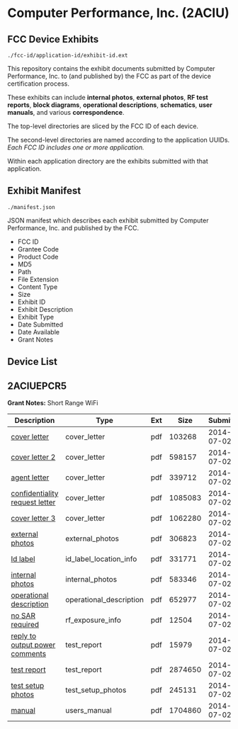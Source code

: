 # Computer Performance, Inc. (2ACIU)
## FCC Device Exhibits

```
./fcc-id/application-id/exhibit-id.ext
```

This repository contains the exhibit documents submitted by Computer Performance, Inc. to (and published by) the FCC as part of the device certification process.

These exhibits can include **internal photos**, **external photos**, **RF test reports**, **block diagrams**, **operational descriptions**, **schematics**, **user manuals**, and various **correspondence**.

The top-level directories are sliced by the FCC ID of each device.

The second-level directories are named according to the application UUIDs. *Each FCC ID includes one or more application.*

Within each application directory are the exhibits submitted with that application. 

## Exhibit Manifest

```
./manifest.json
```

JSON manifest which describes each exhibit submitted by Computer Performance, Inc. and published by the FCC.

- FCC ID
- Grantee Code
- Product Code
- MD5
- Path
- File Extension
- Content Type
- Size
- Exhibit ID
- Exhibit Description
- Exhibit Type
- Date Submitted
- Date Available
- Grant Notes

## Device List
## 2ACIUEPCR5
**Grant Notes:** Short Range WiFi

| Description | Type | Ext | Size | Submitted | Available |
| ----------- | ---- | --- | ---- | --------- | --------- |
| [cover letter](2ACIUEPCR5/574c41807217a872179645cedc87e2a4/2313588.pdf) | cover_letter | pdf | 103268 | 2014-07-02 | 2014-07-03 |
| [cover letter 2](2ACIUEPCR5/574c41807217a872179645cedc87e2a4/2313589.pdf) | cover_letter | pdf | 598157 | 2014-07-02 | 2014-07-03 |
| [agent letter](2ACIUEPCR5/574c41807217a872179645cedc87e2a4/2313590.pdf) | cover_letter | pdf | 339712 | 2014-07-02 | 2014-07-03 |
| [confidentiality request letter](2ACIUEPCR5/574c41807217a872179645cedc87e2a4/2313591.pdf) | cover_letter | pdf | 1085083 | 2014-07-02 | 2014-07-03 |
| [cover letter 3](2ACIUEPCR5/574c41807217a872179645cedc87e2a4/2313592.pdf) | cover_letter | pdf | 1062280 | 2014-07-02 | 2014-07-03 |
| [external photos](2ACIUEPCR5/574c41807217a872179645cedc87e2a4/2313593.pdf) | external_photos | pdf | 306823 | 2014-07-02 | 2014-07-03 |
| [Id label](2ACIUEPCR5/574c41807217a872179645cedc87e2a4/2313595.pdf) | id_label_location_info | pdf | 331771 | 2014-07-02 | 2014-07-03 |
| [internal photos](2ACIUEPCR5/574c41807217a872179645cedc87e2a4/2313594.pdf) | internal_photos | pdf | 583346 | 2014-07-02 | 2014-07-03 |
| [operational description](2ACIUEPCR5/574c41807217a872179645cedc87e2a4/2313596.pdf) | operational_description | pdf | 652977 | 2014-07-02 | 2014-07-03 |
| [no SAR required](2ACIUEPCR5/574c41807217a872179645cedc87e2a4/2313598.pdf) | rf_exposure_info | pdf | 12504 | 2014-07-02 | 2014-07-03 |
| [reply to output power comments](2ACIUEPCR5/574c41807217a872179645cedc87e2a4/2313600.pdf) | test_report | pdf | 15979 | 2014-07-02 | 2014-07-03 |
| [test report](2ACIUEPCR5/574c41807217a872179645cedc87e2a4/2313601.pdf) | test_report | pdf | 2874650 | 2014-07-02 | 2014-07-03 |
| [test setup photos](2ACIUEPCR5/574c41807217a872179645cedc87e2a4/2313602.pdf) | test_setup_photos | pdf | 245131 | 2014-07-02 | 2014-07-03 |
| [manual](2ACIUEPCR5/574c41807217a872179645cedc87e2a4/2313603.pdf) | users_manual | pdf | 1704860 | 2014-07-02 | 2014-07-03 |
